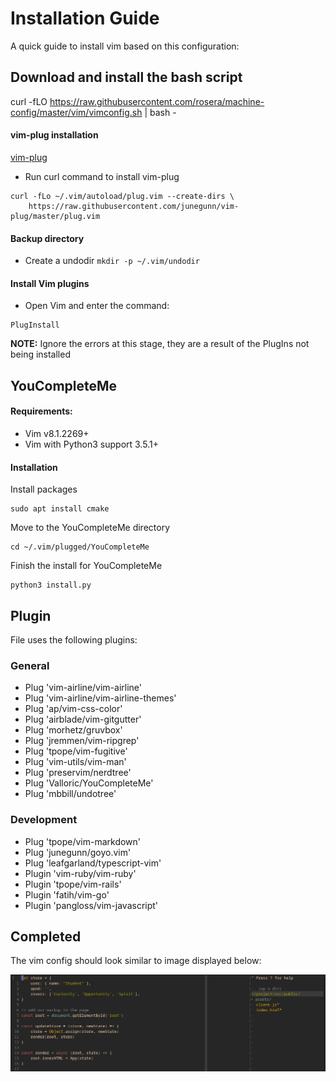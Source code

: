 # Installation Guide

A quick guide to install vim based on this configuration:

## Download and install the bash script

curl -fLO  https://raw.githubusercontent.com/rosera/machine-config/master/vim/vimconfig.sh | bash -



#### vim-plug installation

[vim-plug](https://github.com/junegunn/vim-plug)

* Run curl command to install vim-plug
```
curl -fLo ~/.vim/autoload/plug.vim --create-dirs \
    https://raw.githubusercontent.com/junegunn/vim-plug/master/plug.vim
```

#### Backup directory
* Create a undodir `mkdir -p ~/.vim/undodir`

#### Install Vim plugins

* Open Vim and enter the command:
```
PlugInstall
```
__NOTE:__ Ignore the errors at this stage, they are a result of the PlugIns not being installed


## YouCompleteMe

#### Requirements:
* Vim v8.1.2269+
* Vim with Python3 support 3.5.1+

#### Installation 

Install packages
```
sudo apt install cmake
```

Move to the YouCompleteMe directory
```
cd ~/.vim/plugged/YouCompleteMe
```
Finish the install for YouCompleteMe
```
python3 install.py
```

## Plugin

File uses the following plugins:

### General

* Plug 'vim-airline/vim-airline'
* Plug 'vim-airline/vim-airline-themes'
* Plug 'ap/vim-css-color'
* Plug 'airblade/vim-gitgutter'
* Plug 'morhetz/gruvbox'
* Plug 'jremmen/vim-ripgrep'
* Plug 'tpope/vim-fugitive'
* Plug 'vim-utils/vim-man'
* Plug 'preservim/nerdtree'
* Plug 'Valloric/YouCompleteMe'
* Plug 'mbbill/undotree'

### Development 

* Plug 'tpope/vim-markdown'
* Plug 'junegunn/goyo.vim'
* Plug 'leafgarland/typescript-vim'
* Plugin 'vim-ruby/vim-ruby'
* Plugin 'tpope/vim-rails'
* Plugin 'fatih/vim-go'
* Plugin 'pangloss/vim-javascript'


## Completed

The vim config should look similar to image displayed below:

![vim interface](https://github.com/rosera/machine-config/blob/master/images/vim-interface.png "Vim config")



